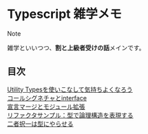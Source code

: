 # Typescript 雑学メモ

> [!NOTE]
> 雑学といいつつ、**割と上級者受けの話**メインです。

## 目次
[Utility Typesを使いこなして気持ちよくなろう](./util.md)<br>
[コールシグネチャとinterface](./call.md)<br>
[宣言マージとモジュール拡張](./merge.md)<br>
[リファクタサンプル：型で論理構造を表現する](./struct.md)<br>
[二者択一は型にやらせる](./choice.md)<br>
